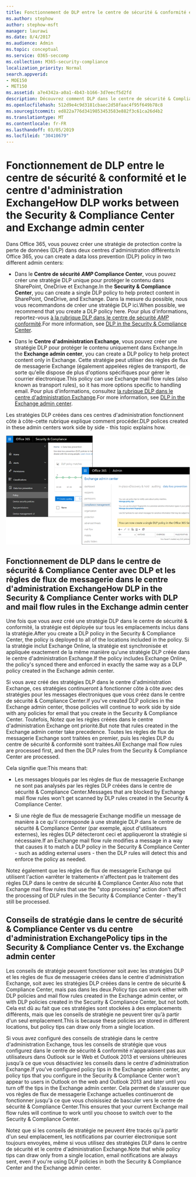 ```yaml
---
title: Fonctionnement de DLP entre le centre de sécurité & conformité et le centre d'administration Exchange
ms.author: stephow
author: stephow-msft
manager: laurawi
ms.date: 8/4/2017
ms.audience: Admin
ms.topic: conceptual
ms.service: O365-seccomp
ms.collection: M365-security-compliance
localization_priority: Normal
search.appverid:
- MOE150
- MET150
ms.assetid: a7e4342a-a0a1-4b43-b166-3d7eecf5d2fd
description: Découvrez comment DLP dans le centre de sécurité & Compliance Center fonctionne avec DLP et les règles de flux de messagerie (règles de transport) dans le centre d'administration Exchange.
ms.openlocfilehash: 512d9e4c9d3181cbaec2d58faac4f95f649b78c8
ms.sourcegitcommit: ed822a776d3419853453583e882f3c61ca26d4b2
ms.translationtype: MT
ms.contentlocale: fr-FR
ms.lasthandoff: 03/05/2019
ms.locfileid: "30410679"
---
```

# <a name="how-dlp-works-between-the-security--compliance-center-and-exchange-admin-center"></a><span data-ttu-id="167ad-103">Fonctionnement de DLP entre le centre de sécurité & conformité et le centre d'administration Exchange</span><span class="sxs-lookup"><span data-stu-id="167ad-103">How DLP works between the Security & Compliance Center and Exchange admin center</span></span>

<span data-ttu-id="167ad-104">Dans Office 365, vous pouvez créer une stratégie de protection contre la perte de données (DLP) dans deux centres d'administration différents:</span><span class="sxs-lookup"><span data-stu-id="167ad-104">In Office 365, you can create a data loss prevention (DLP) policy in two different admin centers:</span></span>
  
- <span data-ttu-id="167ad-105">Dans le **Centre de sécurité _AMP_ Compliance Center**, vous pouvez créer une stratégie DLP unique pour protéger le contenu dans SharePoint, OneDrive et Exchange.</span><span class="sxs-lookup"><span data-stu-id="167ad-105">In the **Security & Compliance Center**, you can create a single DLP policy to help protect content in SharePoint, OneDrive, and Exchange.</span></span> <span data-ttu-id="167ad-106">Dans la mesure du possible, nous vous recommandons de créer une stratégie DLP ici.</span><span class="sxs-lookup"><span data-stu-id="167ad-106">When possible, we recommend that you create a DLP policy here.</span></span> <span data-ttu-id="167ad-107">Pour plus d'informations, reportez-vous [à la rubrique DLP dans le centre de sécurité _AMP_ conformité](data-loss-prevention-policies.md).</span><span class="sxs-lookup"><span data-stu-id="167ad-107">For more information, see [DLP in the Security & Compliance Center](data-loss-prevention-policies.md).</span></span>
    
- <span data-ttu-id="167ad-108">Dans le **Centre d'administration Exchange**, vous pouvez créer une stratégie DLP pour protéger le contenu uniquement dans Exchange.</span><span class="sxs-lookup"><span data-stu-id="167ad-108">In the **Exchange admin center**, you can create a DLP policy to help protect content only in Exchange.</span></span> <span data-ttu-id="167ad-109">Cette stratégie peut utiliser des règles de flux de messagerie Exchange (également appelées règles de transport), de sorte qu'elle dispose de plus d'options spécifiques pour gérer le courrier électronique.</span><span class="sxs-lookup"><span data-stu-id="167ad-109">This policy can use Exchange mail flow rules (also known as transport rules), so it has more options specific to handling email.</span></span> <span data-ttu-id="167ad-110">Pour plus d'informations, consultez [la rubrique DLP dans le centre d'administration Exchange](https://go.microsoft.com/fwlink/?linkid=852311).</span><span class="sxs-lookup"><span data-stu-id="167ad-110">For more information, see [DLP in the Exchange admin center](https://go.microsoft.com/fwlink/?linkid=852311).</span></span>
    
<span data-ttu-id="167ad-111">Les stratégies DLP créées dans ces centres d'administration fonctionnent côte à côte-cette rubrique explique comment procéder.</span><span class="sxs-lookup"><span data-stu-id="167ad-111">DLP polices created in these admin centers work side by side - this topic explains how.</span></span>
  
![Pages DLP dans le centre de sécurité et de conformité et centre d'administration Exchange](media/d3eaa7e7-3b16-457b-bd9c-26707f7b584f.png)
  
## <a name="how-dlp-in-the-security--compliance-center-works-with-dlp-and-mail-flow-rules-in-the-exchange-admin-center"></a><span data-ttu-id="167ad-113">Fonctionnement de DLP dans le centre de sécurité & Compliance Center avec DLP et les règles de flux de messagerie dans le centre d'administration Exchange</span><span class="sxs-lookup"><span data-stu-id="167ad-113">How DLP in the Security & Compliance Center works with DLP and mail flow rules in the Exchange admin center</span></span>

<span data-ttu-id="167ad-114">Une fois que vous avez créé une stratégie DLP dans le centre de sécurité & conformité, la stratégie est déployée sur tous les emplacements inclus dans la stratégie.</span><span class="sxs-lookup"><span data-stu-id="167ad-114">After you create a DLP policy in the Security & Compliance Center, the policy is deployed to all of the locations included in the policy.</span></span> <span data-ttu-id="167ad-115">Si la stratégie inclut Exchange Online, la stratégie est synchronisée et appliquée exactement de la même manière qu'une stratégie DLP créée dans le centre d'administration Exchange.</span><span class="sxs-lookup"><span data-stu-id="167ad-115">If the policy includes Exchange Online, the policy's synced there and enforced in exactly the same way as a DLP policy created in the Exchange admin center.</span></span> 
  
<span data-ttu-id="167ad-116">Si vous avez créé des stratégies DLP dans le centre d'administration Exchange, ces stratégies continueront à fonctionner côte à côte avec des stratégies pour les messages électroniques que vous créez dans le centre de sécurité & Compliance Center.</span><span class="sxs-lookup"><span data-stu-id="167ad-116">If you've created DLP policies in the Exchange admin center, those policies will continue to work side by side with any policies for email that you create in the Security & Compliance Center.</span></span> <span data-ttu-id="167ad-117">Toutefois, Notez que les règles créées dans le centre d'administration Exchange ont priorité.</span><span class="sxs-lookup"><span data-stu-id="167ad-117">But note that rules created in the Exchange admin center take precedence.</span></span> <span data-ttu-id="167ad-118">Toutes les règles de flux de messagerie Exchange sont traitées en premier, puis les règles DLP du centre de sécurité & conformité sont traitées.</span><span class="sxs-lookup"><span data-stu-id="167ad-118">All Exchange mail flow rules are processed first, and then the DLP rules from the Security & Compliance Center are processed.</span></span>
  
<span data-ttu-id="167ad-119">Cela signifie que:</span><span class="sxs-lookup"><span data-stu-id="167ad-119">This means that:</span></span>
  
- <span data-ttu-id="167ad-120">Les messages bloqués par les règles de flux de messagerie Exchange ne sont pas analysés par les règles DLP créées dans le centre de sécurité & Compliance Center.</span><span class="sxs-lookup"><span data-stu-id="167ad-120">Messages that are blocked by Exchange mail flow rules won't get scanned by DLP rules created in the Security & Compliance Center.</span></span>
    
- <span data-ttu-id="167ad-121">Si une règle de flux de messagerie Exchange modifie un message de manière à ce qu'il corresponde à une stratégie DLP dans le centre de sécurité & Compliance Center (par exemple, ajout d'utilisateurs externes), les règles DLP détecteront ceci et appliqueront la stratégie si nécessaire.</span><span class="sxs-lookup"><span data-stu-id="167ad-121">If an Exchange mail flow rule modifies a message in a way that causes it to match a DLP policy in the Security & Compliance Center - such as adding external users - then the DLP rules will detect this and enforce the policy as needed.</span></span>
    
<span data-ttu-id="167ad-122">Notez également que les règles de flux de messagerie Exchange qui utilisent l'action «arrêter le traitement» n'affectent pas le traitement des règles DLP dans le centre de sécurité & Compliance Center.</span><span class="sxs-lookup"><span data-stu-id="167ad-122">Also note that Exchange mail flow rules that use the "stop processing" action don't affect the processing of DLP rules in the Security & Compliance Center - they'll still be processed.</span></span>
  
## <a name="policy-tips-in-the-security--compliance-center-vs-the-exchange-admin-center"></a><span data-ttu-id="167ad-123">Conseils de stratégie dans le centre de sécurité & Compliance Center vs du centre d'administration Exchange</span><span class="sxs-lookup"><span data-stu-id="167ad-123">Policy tips in the Security & Compliance Center vs. the Exchange admin center</span></span>

<span data-ttu-id="167ad-124">Les conseils de stratégie peuvent fonctionner soit avec les stratégies DLP et les règles de flux de messagerie créées dans le centre d'administration Exchange, soit avec les stratégies DLP créées dans le centre de sécurité & Compliance Center, mais pas dans les deux.</span><span class="sxs-lookup"><span data-stu-id="167ad-124">Policy tips can work either with DLP policies and mail flow rules created in the Exchange admin center, or with DLP policies created in the Security & Compliance Center, but not both.</span></span> <span data-ttu-id="167ad-125">Cela est dû au fait que ces stratégies sont stockées à des emplacements différents, mais que les conseils de stratégie ne peuvent tirer qu'à partir d'un seul emplacement.</span><span class="sxs-lookup"><span data-stu-id="167ad-125">This is because these policies are stored in different locations, but policy tips can draw only from a single location.</span></span>
  
<span data-ttu-id="167ad-126">Si vous avez configuré des conseils de stratégie dans le centre d'administration Exchange, tous les conseils de stratégie que vous configurez dans le centre de sécurité & conformité n'apparaissent pas aux utilisateurs dans Outlook sur le Web et Outlook 2013 et versions ultérieures jusqu'à ce que vous désactiviez les conseils dans le centre d'administration Exchange.</span><span class="sxs-lookup"><span data-stu-id="167ad-126">If you've configured policy tips in the Exchange admin center, any policy tips that you configure in the Security & Compliance Center won't appear to users in Outlook on the web and Outlook 2013 and later until you turn off the tips in the Exchange admin center.</span></span> <span data-ttu-id="167ad-127">Cela permet de s'assurer que vos règles de flux de messagerie Exchange actuelles continueront de fonctionner jusqu'à ce que vous choisissiez de basculer vers le centre de sécurité & Compliance Center.</span><span class="sxs-lookup"><span data-stu-id="167ad-127">This ensures that your current Exchange mail flow rules will continue to work until you choose to switch over to the Security & Compliance Center.</span></span>
  
<span data-ttu-id="167ad-128">Notez que si les conseils de stratégie ne peuvent être tracés qu'à partir d'un seul emplacement, les notifications par courrier électronique sont toujours envoyées, même si vous utilisez des stratégies DLP dans le centre de sécurité et le centre d'administration Exchange.</span><span class="sxs-lookup"><span data-stu-id="167ad-128">Note that while policy tips can draw only from a single location, email notifications are always sent, even if you're using DLP policies in both the Security & Compliance Center and the Exchange admin center.</span></span>
  

